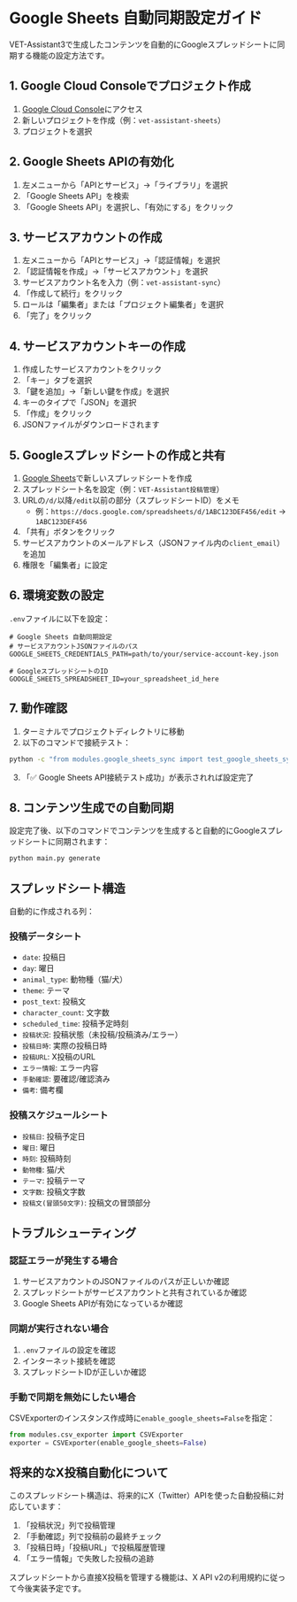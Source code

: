# Google Sheets 自動同期設定ガイド

VET-Assistant3で生成したコンテンツを自動的にGoogleスプレッドシートに同期する機能の設定方法です。

## 1. Google Cloud Consoleでプロジェクト作成

1. [Google Cloud Console](https://console.cloud.google.com/)にアクセス
2. 新しいプロジェクトを作成（例：`vet-assistant-sheets`）
3. プロジェクトを選択

## 2. Google Sheets APIの有効化

1. 左メニューから「APIとサービス」→「ライブラリ」を選択
2. 「Google Sheets API」を検索
3. 「Google Sheets API」を選択し、「有効にする」をクリック

## 3. サービスアカウントの作成

1. 左メニューから「APIとサービス」→「認証情報」を選択
2. 「認証情報を作成」→「サービスアカウント」を選択
3. サービスアカウント名を入力（例：`vet-assistant-sync`）
4. 「作成して続行」をクリック
5. ロールは「編集者」または「プロジェクト編集者」を選択
6. 「完了」をクリック

## 4. サービスアカウントキーの作成

1. 作成したサービスアカウントをクリック
2. 「キー」タブを選択
3. 「鍵を追加」→「新しい鍵を作成」を選択
4. キーのタイプで「JSON」を選択
5. 「作成」をクリック
6. JSONファイルがダウンロードされます

## 5. Googleスプレッドシートの作成と共有

1. [Google Sheets](https://sheets.google.com/)で新しいスプレッドシートを作成
2. スプレッドシート名を設定（例：`VET-Assistant投稿管理`）
3. URLの`/d/`以降`/edit`以前の部分（スプレッドシートID）をメモ
   - 例：`https://docs.google.com/spreadsheets/d/1ABC123DEF456/edit` → `1ABC123DEF456`
4. 「共有」ボタンをクリック
5. サービスアカウントのメールアドレス（JSONファイル内の`client_email`）を追加
6. 権限を「編集者」に設定

## 6. 環境変数の設定

`.env`ファイルに以下を設定：

```env
# Google Sheets 自動同期設定
# サービスアカウントJSONファイルのパス
GOOGLE_SHEETS_CREDENTIALS_PATH=path/to/your/service-account-key.json

# GoogleスプレッドシートのID
GOOGLE_SHEETS_SPREADSHEET_ID=your_spreadsheet_id_here
```

## 7. 動作確認

1. ターミナルでプロジェクトディレクトリに移動
2. 以下のコマンドで接続テスト：

```bash
python -c "from modules.google_sheets_sync import test_google_sheets_sync; test_google_sheets_sync()"
```

3. 「✅ Google Sheets API接続テスト成功」が表示されれば設定完了

## 8. コンテンツ生成での自動同期

設定完了後、以下のコマンドでコンテンツを生成すると自動的にGoogleスプレッドシートに同期されます：

```bash
python main.py generate
```

## スプレッドシート構造

自動的に作成される列：

### 投稿データシート
- `date`: 投稿日
- `day`: 曜日
- `animal_type`: 動物種（猫/犬）
- `theme`: テーマ
- `post_text`: 投稿文
- `character_count`: 文字数
- `scheduled_time`: 投稿予定時刻
- `投稿状況`: 投稿状態（未投稿/投稿済み/エラー）
- `投稿日時`: 実際の投稿日時
- `投稿URL`: X投稿のURL
- `エラー情報`: エラー内容
- `手動確認`: 要確認/確認済み
- `備考`: 備考欄

### 投稿スケジュールシート
- `投稿日`: 投稿予定日
- `曜日`: 曜日
- `時刻`: 投稿時刻
- `動物種`: 猫/犬
- `テーマ`: 投稿テーマ
- `文字数`: 投稿文字数
- `投稿文(冒頭50文字)`: 投稿文の冒頭部分

## トラブルシューティング

### 認証エラーが発生する場合
1. サービスアカウントのJSONファイルのパスが正しいか確認
2. スプレッドシートがサービスアカウントと共有されているか確認
3. Google Sheets APIが有効になっているか確認

### 同期が実行されない場合
1. `.env`ファイルの設定を確認
2. インターネット接続を確認
3. スプレッドシートIDが正しいか確認

### 手動で同期を無効にしたい場合
CSVExporterのインスタンス作成時に`enable_google_sheets=False`を指定：

```python
from modules.csv_exporter import CSVExporter
exporter = CSVExporter(enable_google_sheets=False)
```

## 将来的なX投稿自動化について

このスプレッドシート構造は、将来的にX（Twitter）APIを使った自動投稿に対応しています：

1. 「投稿状況」列で投稿管理
2. 「手動確認」列で投稿前の最終チェック
3. 「投稿日時」「投稿URL」で投稿履歴管理
4. 「エラー情報」で失敗した投稿の追跡

スプレッドシートから直接X投稿を管理する機能は、X API v2の利用規約に従って今後実装予定です。